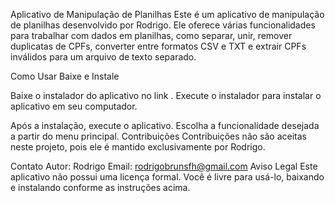 Aplicativo de Manipulação de Planilhas
Este é um aplicativo de manipulação de planilhas desenvolvido por Rodrigo. Ele oferece várias funcionalidades para trabalhar com dados em planilhas, como separar, unir, remover duplicatas de CPFs, converter entre formatos CSV e TXT e extrair CPFs inválidos para um arquivo de texto separado.

Como Usar
Baixe e Instale

Baixe o instalador do aplicativo no link .
Execute o instalador para instalar o aplicativo em seu computador.

Após a instalação, execute o aplicativo.
Escolha a funcionalidade desejada a partir do menu principal.
Contribuições
Contribuições não são aceitas neste projeto, pois ele é mantido exclusivamente por Rodrigo.

Contato
Autor: Rodrigo
Email: rodrigobrunsfh@gmail.com
Aviso Legal
Este aplicativo não possui uma licença formal. Você é livre para usá-lo, baixando e instalando conforme as instruções acima.
